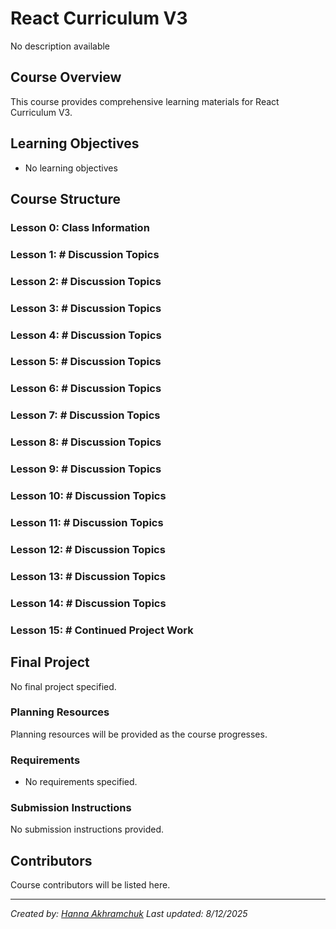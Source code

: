# React Curriculum V3

No description available

## Course Overview

This course provides comprehensive learning materials for React Curriculum V3.

## Learning Objectives

- No learning objectives

## Course Structure

### Lesson 0: Class Information
### Lesson 1: # Discussion Topics
### Lesson 2: # Discussion Topics
### Lesson 3: # Discussion Topics
### Lesson 4: # Discussion Topics
### Lesson 5: # Discussion Topics
### Lesson 6: # Discussion Topics
### Lesson 7: # Discussion Topics
### Lesson 8: # Discussion Topics
### Lesson 9: # Discussion Topics
### Lesson 10: # Discussion Topics
### Lesson 11: # Discussion Topics
### Lesson 12: # Discussion Topics
### Lesson 13: # Discussion Topics
### Lesson 14: # Discussion Topics
### Lesson 15: # Continued Project Work

## Final Project

No final project specified.

### Planning Resources

Planning resources will be provided as the course progresses.

### Requirements

- No requirements specified.

### Submission Instructions

No submission instructions provided.

## Contributors

Course contributors will be listed here.

---

*Created by: [Hanna Akhramchuk](https://github.com/akhhanna20)*
*Last updated: 8/12/2025*